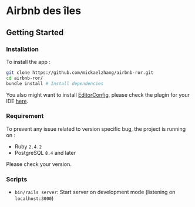 # Airbnb des îles

## Getting Started

### Installation

To install the app :

```sh
git clone https://github.com/mickaelzhang/airbnb-ror.git
cd airbnb-ror/
bundle install # Install dependencies
```

You also might want to install [EditorConfig](http://editorconfig.org), please check the plugin for your IDE [here](http://editorconfig.org/#example-file).

### Requirement
To prevent any issue related to version specific bug, the project is running on :
* Ruby `2.4.2`
* PostgreSQL `8.4` and later

Please check your version.

### Scripts
* `bin/rails server`: Start server on development mode (listening on `localhost:3000`)
